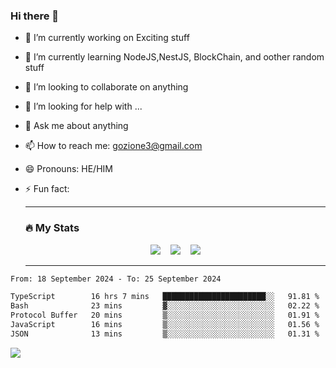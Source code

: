 ### Hi there 👋

<!--
**charlieScript/charlieScript** is a ✨ _special_ ✨ repository because its `README.md` (this file) appears on your GitHub profile.

Here are some ideas to get you started: -->

- 🔭 I’m currently working on Exciting stuff
- 🌱 I’m currently learning NodeJS,NestJS, BlockChain, and oother random stuff
- 👯 I’m looking to collaborate on anything
- 🤔 I’m looking for help with ...
- 💬 Ask me about anything
- 📫 How to reach me: gozione3@gmail.com
- 😄 Pronouns: HE/HIM
- ⚡ Fun fact:


  ---

  ### :fire: My Stats

  <div id="stats" align="center">
  <img src="http://github-readme-streak-stats.herokuapp.com?user=charlieScript&theme=dark&date_format=M%20j%5B%2C%20Y%5D" />&nbsp;&nbsp;&nbsp;
  <img src="https://github-readme-stats.vercel.app/api/top-langs/?username=charlieScript&layout=compact&theme=vision-friendly-dark"/>&nbsp;&nbsp;&nbsp;
  <img src="https://github-readme-stats.vercel.app/api?username=charlieScript&show_icons=true&theme=radical"/>
  </div>

  ---



<!--START_SECTION:waka-->

```txt
From: 18 September 2024 - To: 25 September 2024

TypeScript        16 hrs 7 mins   ███████████████████████░░   91.81 %
Bash              23 mins         ▓░░░░░░░░░░░░░░░░░░░░░░░░   02.22 %
Protocol Buffer   20 mins         ▒░░░░░░░░░░░░░░░░░░░░░░░░   01.91 %
JavaScript        16 mins         ▒░░░░░░░░░░░░░░░░░░░░░░░░   01.56 %
JSON              13 mins         ▒░░░░░░░░░░░░░░░░░░░░░░░░   01.31 %
```

<!--END_SECTION:waka-->
![](https://komarev.com/ghpvc/?username=charlieScript)
